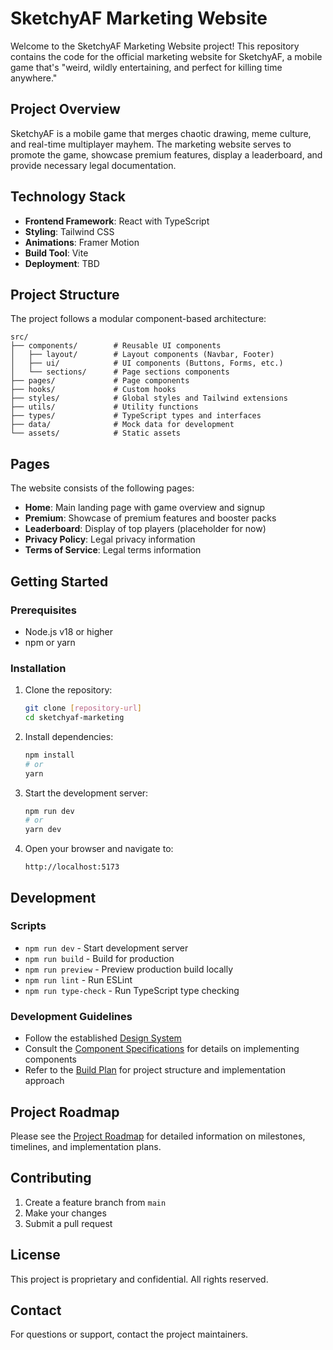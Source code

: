 # SketchyAF Marketing Website

Welcome to the SketchyAF Marketing Website project! This repository contains the code for the official marketing website for SketchyAF, a mobile game that's "weird, wildly entertaining, and perfect for killing time anywhere."

## Project Overview

SketchyAF is a mobile game that merges chaotic drawing, meme culture, and real-time multiplayer mayhem. The marketing website serves to promote the game, showcase premium features, display a leaderboard, and provide necessary legal documentation.

## Technology Stack

- **Frontend Framework**: React with TypeScript
- **Styling**: Tailwind CSS
- **Animations**: Framer Motion
- **Build Tool**: Vite
- **Deployment**: TBD

## Project Structure

The project follows a modular component-based architecture:

```
src/
├── components/        # Reusable UI components
│   ├── layout/        # Layout components (Navbar, Footer)
│   ├── ui/            # UI components (Buttons, Forms, etc.)
│   └── sections/      # Page sections components
├── pages/             # Page components
├── hooks/             # Custom hooks
├── styles/            # Global styles and Tailwind extensions
├── utils/             # Utility functions
├── types/             # TypeScript types and interfaces
├── data/              # Mock data for development
└── assets/            # Static assets
```

## Pages

The website consists of the following pages:

- **Home**: Main landing page with game overview and signup
- **Premium**: Showcase of premium features and booster packs
- **Leaderboard**: Display of top players (placeholder for now)
- **Privacy Policy**: Legal privacy information
- **Terms of Service**: Legal terms information

## Getting Started

### Prerequisites

- Node.js v18 or higher
- npm or yarn

### Installation

1. Clone the repository:
   ```bash
   git clone [repository-url]
   cd sketchyaf-marketing
   ```

2. Install dependencies:
   ```bash
   npm install
   # or
   yarn
   ```

3. Start the development server:
   ```bash
   npm run dev
   # or
   yarn dev
   ```

4. Open your browser and navigate to:
   ```
   http://localhost:5173
   ```

## Development

### Scripts

- `npm run dev` - Start development server
- `npm run build` - Build for production
- `npm run preview` - Preview production build locally
- `npm run lint` - Run ESLint
- `npm run type-check` - Run TypeScript type checking

### Development Guidelines

- Follow the established [Design System](./design-system.md)
- Consult the [Component Specifications](./component-specs.md) for details on implementing components
- Refer to the [Build Plan](./build-plan.md) for project structure and implementation approach

## Project Roadmap

Please see the [Project Roadmap](./project-roadmap.md) for detailed information on milestones, timelines, and implementation plans.

## Contributing

1. Create a feature branch from `main`
2. Make your changes
3. Submit a pull request

## License

This project is proprietary and confidential. All rights reserved.

## Contact

For questions or support, contact the project maintainers.